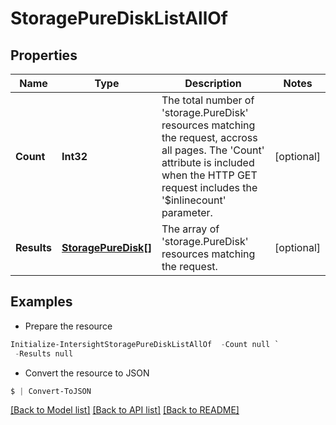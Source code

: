 # StoragePureDiskListAllOf
## Properties

Name | Type | Description | Notes
------------ | ------------- | ------------- | -------------
**Count** | **Int32** | The total number of &#39;storage.PureDisk&#39; resources matching the request, accross all pages. The &#39;Count&#39; attribute is included when the HTTP GET request includes the &#39;$inlinecount&#39; parameter. | [optional] 
**Results** | [**StoragePureDisk[]**](StoragePureDisk.md) | The array of &#39;storage.PureDisk&#39; resources matching the request. | [optional] 

## Examples

- Prepare the resource
```powershell
Initialize-IntersightStoragePureDiskListAllOf  -Count null `
 -Results null
```

- Convert the resource to JSON
```powershell
$ | Convert-ToJSON
```

[[Back to Model list]](../README.md#documentation-for-models) [[Back to API list]](../README.md#documentation-for-api-endpoints) [[Back to README]](../README.md)

